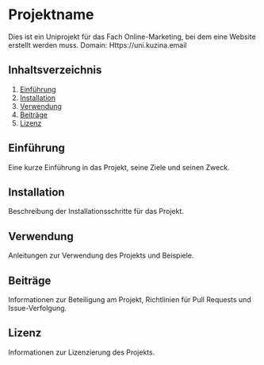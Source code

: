 # Projektname

Dies ist ein Uniprojekt für das Fach Online-Marketing, bei dem eine Website erstellt werden muss.
Domain: Https://uni.kuzina.email

## Inhaltsverzeichnis

1. [Einführung](#einführung)
2. [Installation](#installation)
3. [Verwendung](#verwendung)
4. [Beiträge](#beiträge)
5. [Lizenz](#lizenz)

## Einführung

Eine kurze Einführung in das Projekt, seine Ziele und seinen Zweck.

## Installation

Beschreibung der Installationsschritte für das Projekt.

## Verwendung

Anleitungen zur Verwendung des Projekts und Beispiele.

## Beiträge

Informationen zur Beteiligung am Projekt, Richtlinien für Pull Requests und Issue-Verfolgung.

## Lizenz

Informationen zur Lizenzierung des Projekts.
